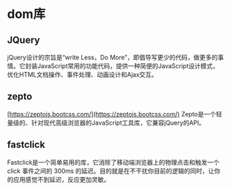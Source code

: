 # dom库

## JQuery


jQuery设计的宗旨是“write Less，Do More”，即倡导写更少的代码，做更多的事情。它封装JavaScript常用的功能代码，提供一种简便的JavaScript设计模式，优化HTML文档操作、事件处理、动画设计和Ajax交互。

## zepto

[https://zeptojs.bootcss.com/](https://zeptojs.bootcss.com/)
Zepto是一个轻量级的、针对现代高级浏览器的JavaScript工具库，它兼容jQuery的API。


## fastclick

Fastclick是一个简单易用的库，它消除了移动端浏览器上的物理点击和触发一个 click 事件之间的 300ms 的延迟。目的就是在不干扰你目前的逻辑的同时，让你的应用感觉不到延迟，反应更加灵敏。
